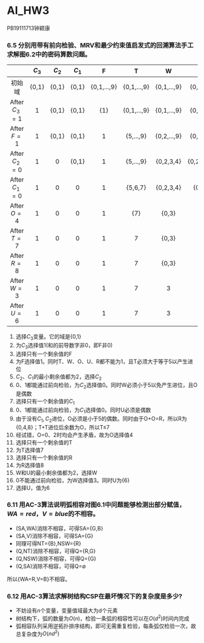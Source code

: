 # AI_HW3

PB19111713钟颖康



### 6.5 分别用带有前向检验、MRV和最少约束值启发式的回溯算法手工求解**图6.2**中的密码算数问题。

|               | $C_3$ | $C_2$ | $C_1$ |      F      |      T      |      W      |      O      |      U      |      R      |
| :-----------: | :---: | :---: | :---: | :---------: | :---------: | :---------: | :---------: | :---------: | :---------: |
|    初始域     | {0,1} | {0,1} | {0,1} | {0,1,...,9} | {0,1,...,9} | {0,1,...,9} | {0,1,...,9} | {0,1,...,9} | {0,1,...,9} |
| After $C_3=1$ |   1   | {0,1} | {0,1} |     {1}     | {0,1,...,9} | {0,1,...,9} | {0,1,...,9} | {0,1,...,9} | {0,1,...,9} |
|  After $F=1$  |   1   | {0,1} | {0,1} |      1      |  {5,...,9}  | {0,2,...,9} | {0,2,...,9} | {0,2,...,9} | {0,2,...,9} |
| After $C_2=0$ |   1   |   0   | {0,1} |      1      |  {5,...,9}  |  {0,2,3,4}  | {0,2,4,6,8} | {0,2,...,9} | {0,2,...,9} |
| After $C_1=0$ |   1   |   0   |   0   |      1      |   {5,6,7}   |  {0,2,3,4}  |   {0,2,4}   |  {0,4,6,8}  |   {0,4,8}   |
|  After $O=4$  |   1   |   0   |   0   |      1      |     {7}     |    {0,3}    |      4      |    {0,6}    |     {8}     |
|  After $T=7$  |   1   |   0   |   0   |      1      |      7      |    {0,3}    |      4      |    {0,6}    |     {8}     |
|  After $R=8$  |   1   |   0   |   0   |      1      |      7      |    {0,3}    |      4      |    {0,6}    |      8      |
|  After $W=3$  |   1   |   0   |   0   |      1      |      7      |      3      |      4      |     {6}     |      8      |
|  After $U=6$  |   1   |   0   |   0   |      1      |      7      |      3      |      4      |      6      |      8      |

1. 选择$C_3$变量。它的域是{0,1}
2. 为$C_3$选择值1(和的前导数字非0，即F非0)
3. 选择只有一个剩余值的F
4. 为F选择值1。同时T、W、O、U、R都不能为1，且T必须大于等于5以产生进位
5. $C_2、C_1$的最小剩余值都为2，选择$C_2$
6. 0、1都能通过前向检验，为$C_2$选择值0。同时W必须小于5以免产生进位，且O是偶数
7. 选择只有一个剩余值的$C_1$
8. 0、1都能通过前向检验，为$C_1$选择值0。同时U必须是偶数
9. 由于没有$C_1,C_2$进位，O必须是小于5的偶数。同时由于O+O=R，所以R为{0,4,8}；T+T进位后余数为O，所以T$\leq$7
10. 经试错，O=0、2时均会产生矛盾，故为O选择值4
11. 选择只有一个剩余值的T
12. 为T选择值7
13. 选择只有一个剩余值的R
14. 为R选择值8
15. W和U的最小剩余值都为2，选择W
16. 0不能通过前向检验，为W选择值3。同时U为{6}
17. 选择U，值为6



### 6.11 用**AC-3**算法说明弧相容对**图6.1**中问题能够检测出部分赋值，$WA=red$，$V=blue$的不相容。

- (SA,WA)消除不相容，可得SA={G,B}
- (SA,V)消除不相容，可得SA={G}
- 同理可得NT={B},NSW={R}
- (Q,NT)消除不相容，可得Q={R,G}
- (Q,NSW)消除不相容，可得Q={G}
- (Q,SA)消除不相容，可得Q=$\emptyset$

所以{WA=R,V=B}不相容。



### 6.12 用**AC-3**算法求解树结构**CSP**在最坏情况下的复杂度是多少?

- 不妨设有$n$个变量，变量值域最大为d个元素
- 树结构下，弧的数量为$O(n)$，检验一条弧的相容性可以在$O(d^2)$时间内完成
- 弧相容队列采用逆拓扑排序结构，即可无需重复检验，每条弧仅检验一次，故总复杂度为$O(nd^2)$